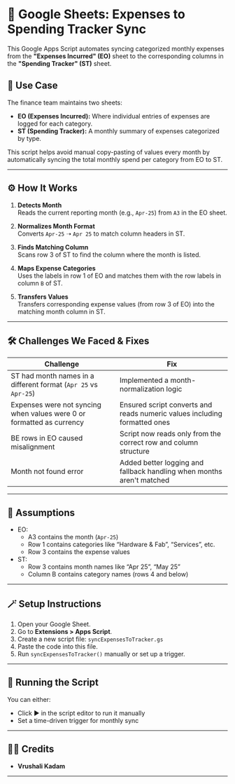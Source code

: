 # 🧾 Google Sheets: Expenses to Spending Tracker Sync

This Google Apps Script automates syncing categorized monthly expenses from the **"Expenses Incurred" (EO)** sheet to the corresponding columns in the **"Spending Tracker" (ST)** sheet.

## 📌 Use Case

The finance team maintains two sheets:
- **EO (Expenses Incurred):** Where individual entries of expenses are logged for each category.
- **ST (Spending Tracker):** A monthly summary of expenses categorized by type.

This script helps avoid manual copy-pasting of values every month by automatically syncing the total monthly spend per category from EO to ST.

---

## ⚙️ How It Works

1. **Detects Month**  
   Reads the current reporting month (e.g., `Apr-25`) from `A3` in the EO sheet.

2. **Normalizes Month Format**  
   Converts `Apr-25` ➝ `Apr 25` to match column headers in ST.

3. **Finds Matching Column**  
   Scans row 3 of ST to find the column where the month is listed.

4. **Maps Expense Categories**  
   Uses the labels in row 1 of EO and matches them with the row labels in column `B` of ST.

5. **Transfers Values**  
   Transfers corresponding expense values (from row 3 of EO) into the matching month column in ST.

---

## 🛠️ Challenges We Faced & Fixes

| Challenge | Fix |
|----------|-----|
| ST had month names in a different format (`Apr 25` vs `Apr-25`) | Implemented a month-normalization logic |
| Expenses were not syncing when values were 0 or formatted as currency | Ensured script converts and reads numeric values including formatted ones |
| BE rows in EO caused misalignment | Script now reads only from the correct row and column structure |
| Month not found error | Added better logging and fallback handling when months aren't matched |

---

## 🧠 Assumptions

- EO:
  - A3 contains the month (`Apr-25`)
  - Row 1 contains categories like “Hardware & Fab”, “Services”, etc.
  - Row 3 contains the expense values
- ST:
  - Row 3 contains month names like “Apr 25”, “May 25”
  - Column B contains category names (rows 4 and below)

---

## 🪄 Setup Instructions

1. Open your Google Sheet.
2. Go to **Extensions > Apps Script**.
3. Create a new script file: `syncExpensesToTracker.gs`
4. Paste the code into this file.
5. Run `syncExpensesToTracker()` manually or set up a trigger.

---

## 🧪 Running the Script

You can either:
- Click ▶️ in the script editor to run it manually
- Set a time-driven trigger for monthly sync

---

## 👩‍💻 Credits

- **Vrushali Kadam** 

---
